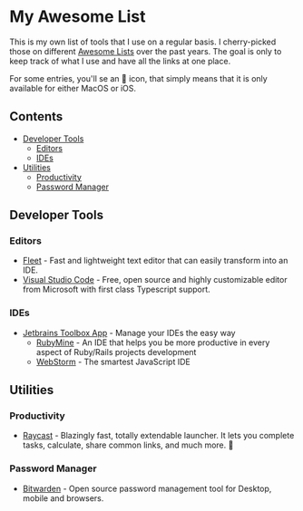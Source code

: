 # My Awesome List

This is my own list of tools that I use on a regular basis. I cherry-picked those on different [Awesome Lists](https://github.com/topics/awesome) over the past years.
The goal is only to keep track of what I use and have all the links at one place.

For some entries, you'll se an  icon, that simply means that it is only available for either MacOS or iOS.

## Contents
- [Developer Tools](#developer-tools)
  - [Editors](#editors)
  - [IDEs](#ides)
- [Utilities](#utilities)
  - [Productivity](#productivity)
  - [Password Manager](#password-manager)

## Developer Tools

### Editors
- [Fleet](https://www.jetbrains.com/fleet/) - Fast and lightweight text editor that can easily transform into an IDE.
- [Visual Studio Code](https://code.visualstudio.com/) - Free, open source and highly customizable editor from Microsoft with first class Typescript support.
### IDEs

- [Jetbrains Toolbox App](https://www.jetbrains.com/toolbox-app/) - Manage your IDEs the easy way
  - [RubyMine](https://www.jetbrains.com/ruby/) - An IDE that helps you be more productive in every aspect of Ruby/Rails projects development
  - [WebStorm](https://www.jetbrains.com/webstorm/) - The smartest JavaScript IDE

## Utilities
### Productivity

- [Raycast](https://www.raycast.com/) - Blazingly fast, totally extendable launcher. It lets you complete tasks, calculate, share common links, and much more. 

### Password Manager

- [Bitwarden](https://bitwarden.com/) - Open source password management tool for Desktop, mobile and browsers.
